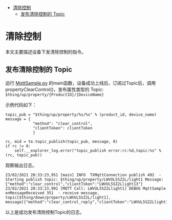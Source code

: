 * [清除控制](#清除控制)
  * [发布清除控制的 Topic  ](#发布清除控制的-Topic)

# 清除控制

本文主要描述设备下发清除控制的指令。

## 发布清除控制的 Topic 

运行 [MqttSample.py](../sample/MqttSample.py) 的main函数，设备成功上线后，订阅过Topic后，调用propertyClearControl()，发布属性类型的 Topic:
`$thing/up/property/{ProductID}/{DeviceName}`

示例代码如下：

```
topic_pub = "$thing/up/property/%s/%s" % (product_id, device_name)
message = {
			"method": "clear_control",
			"clientToken": clientToken
			}
			
rc, mid = te.topic_publish(topic_pub, message, 0)
if rc != 0:
	self.__explorer_log.error("topic_publish error:rc:%d,topic:%s" % (rc, topic_pub))
```

观察输出日志。

```
23/02/2021 20:33:23,951 [main] INFO  TXMqttConnection publish 492  - Starting publish topic: $thing/up/property/LWVUL5SZ2L/light1 Message: {"method":"clear_control","clientToken":"LWVUL5SZ2Llight13"}
23/02/2021 20:33:23,991 [MQTT Call: LWVUL5SZ2Llight1] DEBUG MqttSample onMessageReceived 351  - receive message, topic[$thing/down/property/LWVUL5SZ2L/light1], message[{"method":"clear_control_reply","clientToken":"LWVUL5SZ2Llight13","code":0,"status":"success"}]
```
以上是成功发布清除控制Topic的日志。


